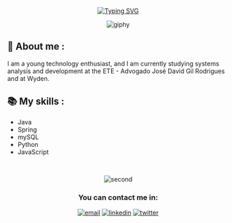 <div align="center">

[![Typing SVG](https://readme-typing-svg.demolab.com?font=Fira+Code&pause=1000&color=529A4C&center=true&vCenter=true&random=false&width=435&lines=%E2%AD%90Welcome+to+my+profile!;I'm+Lucas)](https://git.io/typing-svg)



![giphy](https://github.com/lucasgm18/lucasgm18/assets/127359287/16cf23c7-cb5d-49fb-97dd-8df9df5b7244)


<div align="left">


## 🧔 About me :
<p> I am a young technology enthusiast, and I am currently studying systems analysis and development at the ETE - Advogado José David Gil Rodrigues and at Wyden. </p>





## 📚 My skills : 

- Java
- Spring
- mySQL
- Python
- JavaScript

<br>
<div align="center">

![second](https://github.com/lucasgm18/lucasgm18/assets/127359287/b6289703-ba11-4779-a8d7-45761afdef23)

<div>



### You can contact me in: 

[![email](https://img.shields.io/badge/Gmail-D14836?style=for-the-badge&logo=gmail&logoColor=white)](mailto:lucasgomesm1808@gmail.com) 
[![linkedin](https://img.shields.io/badge/LinkedIn-0077B5?style=for-the-badge&logo=linkedin&logoColor=white)](https://www.linkedin.com/in/lucasgmelo/)
[![twitter](https://img.shields.io/badge/Twitter-1DA1F2?style=for-the-badge&logo=twitter&logoColor=white)](https://twitter.com/GomesZaratustra)
